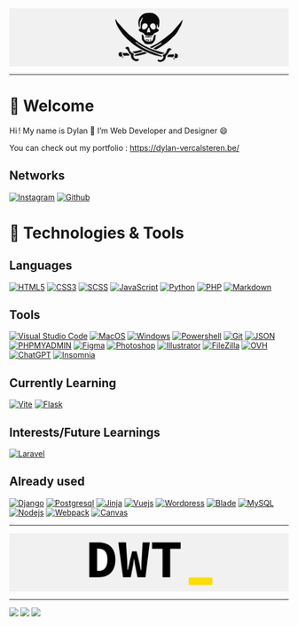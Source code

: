 <img align="center" alt="background" src="https://raw.githubusercontent.com/SiraeDWT/SiraeDWT/main/banniere-pirate.png" />

---

# 🤝 Welcome
Hi&#8239;! My name is Dylan 👋 I’m Web Developer and Designer 😄  

You can check out my portfolio&nbsp;: https://dylan-vercalsteren.be/

## Networks

[![Instagram](https://img.shields.io/badge/Instagram-DB206E?style=for-the-badge&logo=instagram&logoColor=white)](https://instagram.com/Sirae.DWT)
[![Github](https://img.shields.io/badge/github-0d1117?style=for-the-badge&logo=github&logoColor=white)](https://github.com/SiraeDWT)

# 📌 Technologies & Tools
## Languages
 
[![HTML5](https://img.shields.io/badge/html5-%23E34F26.svg?style=for-the-badge&logo=html5&logoColor=white)](https://developer.mozilla.org/en-US/docs/Web/HTML)
[![CSS3](https://img.shields.io/badge/css3-%231572B6.svg?style=for-the-badge&logo=css3&logoColor=white)](https://developer.mozilla.org/en-US/docs/Web/CSS)
[![SCSS](https://img.shields.io/badge/scss-cf679a?style=for-the-badge&logo=sass&logoColor=white)](https://sass-lang.com/)
[![JavaScript](https://img.shields.io/badge/javascript-%23323330.svg?style=for-the-badge&logo=javascript&logoColor=white)](https://developer.mozilla.org/en-US/docs/Web/JavaScript)
[![Python](https://img.shields.io/badge/python-3670A0?style=for-the-badge&logo=python&logoColor=white)](https://www.python.org/)
[![PHP](https://img.shields.io/badge/php-7A86B8.svg?style=for-the-badge&logo=php&logoColor=white)](https://www.php.net/)
[![Markdown](https://img.shields.io/badge/markdown-080808.svg?style=for-the-badge&logo=markdown&logoColor=white)](https://fr.wikipedia.org/wiki/Markdown)

## Tools

[![Visual Studio Code](https://img.shields.io/badge/Visual%20Studio%20Code-0078d7.svg?style=for-the-badge&logo=visual-studio-code&logoColor=white)](https://code.visualstudio.com/)
[![MacOS](https://img.shields.io/badge/MacOS-%23121011.svg?style=for-the-badge&logo=apple&logoColor=white)](https://www.apple.com/macos/macos-sequoia/)
[![Windows](https://img.shields.io/badge/Windows-0078D6?style=for-the-badge&logo=windows&logoColor=white)](https://www.microsoft.com/en-us/windows)
[![Powershell](https://img.shields.io/badge/Powershell-%23121011.svg?style=for-the-badge&logo=zsh&logoColor=white)](https://en.wikipedia.org/wiki/Windows_PowerShell)
[![Git](https://img.shields.io/badge/git-%23F05033.svg?style=for-the-badge&logo=git&logoColor=white)](https://git-scm.com/)
[![JSON](https://img.shields.io/badge/JSON-323330.svg?style=for-the-badge&logo=json&logoColor=white)](http://www.json.org/json-fr.html)
[![PHPMYADMIN](https://img.shields.io/badge/phpmyadmin-7A86B8.svg?style=for-the-badge&logo=phpmyadmin&logoColor=white)](https://www.phpmyadmin.net/)
[![Figma](https://img.shields.io/badge/Figma-9d56f7.svg?style=for-the-badge&logo=figma&logoColor=white)](https://www.figma.com/)
[![Photoshop](https://img.shields.io/badge/Photoshop-31a8ff.svg?style=for-the-badge&logo=adobe-photoshop&logoColor=white)](https://www.adobe.com/be_en/products/photoshop/landpa.html?gclid=Cj0KCQiAoeGuBhCBARIsAGfKY7xKxz6jZM0BCp6-AJjtogPa-ZLF6CSEg76JBJgTua2jR08Te5nM4s4aAgryEALw_wcB&mv=search&mv=search&mv2=paidsearch&sdid=2XBSBWBF&ef_id=Cj0KCQiAoeGuBhCBARIsAGfKY7xKxz6jZM0BCp6-AJjtogPa-ZLF6CSEg76JBJgTua2jR08Te5nM4s4aAgryEALw_wcB:G:s&s_kwcid=AL!3085!3!341214949579!e!!g!!photoshop!1438212189!56311763455&gad_source=1)
[![Illustrator](https://img.shields.io/badge/Illustrator-F79500.svg?style=for-the-badge&logo=adobe-illustrator&logoColor=white)](https://www.adobe.com/be_en/products/illustrator/campaign/pricing.html?gclid=Cj0KCQiAoeGuBhCBARIsAGfKY7z8wt7GjHzpiX_gJ66KYyaTmavKeFg_ZENRrhpo537d6fUHdd1R1fgaAkF8EALw_wcB&mv=search&mv=search&mv2=paidsearch&sdid=GMCWY69B&ef_id=Cj0KCQiAoeGuBhCBARIsAGfKY7z8wt7GjHzpiX_gJ66KYyaTmavKeFg_ZENRrhpo537d6fUHdd1R1fgaAkF8EALw_wcB:G:s&s_kwcid=AL!3085!3!600520565901!e!!g!!illustrator!1479062541!59972729689&gad_source=1)
[![FileZilla](https://img.shields.io/badge/FileZilla-b20000.svg?style=for-the-badge&logo=filezilla&logoColor=white)](https://filezilla-project.org/)
[![OVH](https://img.shields.io/badge/OVH-264670.svg?style=for-the-badge&logo=ovh&logoColor=white)](https://www.ovhcloud.com)
[![ChatGPT](https://img.shields.io/badge/ChatGPT-70a597.svg?style=for-the-badge&logo=openai&logoColor=white)](https://openai.com/blog/chatgpt)
[![Insomnia](https://img.shields.io/badge/Insomnia-5849b9?style=for-the-badge&logo=insomnia&logoColor=white)](https://insomnia.rest/)

## Currently Learning

[![Vite](https://img.shields.io/badge/vite-985cf5?style=for-the-badge&logo=vite&logoColor=white)](https://vite.dev/)
[![Flask](https://img.shields.io/badge/Flask-3aa9be?style=for-the-badge&logo=flask&logoColor=white)](https://flask.palletsprojects.com/en/stable/)

## Interests/Future Learnings

[![Laravel](https://img.shields.io/badge/laravel-f05340.svg?style=for-the-badge&logo=laravel&logoColor=white)](https://laravel.com/)

## Already used

[![Django](https://img.shields.io/badge/Django-%23239120.svg?style=for-the-badge&logo=django&logoColor=white)](https://www.djangoproject.com/)
[![Postgresql](https://img.shields.io/badge/postgresql-%23316192.svg?style=for-the-badge&logo=postgresql&logoColor=white)](https://www.postgresql.org/)
[![Jinja](https://img.shields.io/badge/jinja-%23239120.svg?style=for-the-badge&logo=jinja&logoColor=white)](https://jinja.palletsprojects.com/en/3.1.x/)
[![Vuejs](https://img.shields.io/badge/-Vue.js-4fc08d?style=for-the-badge&logo=vuedotjs&logoColor=white)](https://vuejs.org)
[![Wordpress](https://img.shields.io/badge/wordpress-00769D.svg?style=for-the-badge&logo=wordpress&logoColor=white)](https://wordpress.com/)
[![Blade](https://img.shields.io/badge/blade-f05340.svg?style=for-the-badge&logo=laravel&logoColor=white)](https://laravel.com/docs/11.x/blade)
[![MySQL](https://img.shields.io/badge/mysql-005d88.svg?style=for-the-badge&logo=mysql&logoColor=white)](https://www.mysql.com/)
[![Nodejs](https://img.shields.io/badge/node.js-233056.svg?style=for-the-badge&logo=node.js&logoColor=white)](https://nodejs.org/en/)
[![Webpack](https://img.shields.io/badge/Webpack-3072B7.svg?style=for-the-badge&logo=webpack&logoColor=white)](https://webpack.js.org/)
[![Canvas](https://img.shields.io/badge/Canvas-1b1b1b.svg?style=for-the-badge&logo=canvas&logoColor=white)](https://developer.mozilla.org/en-US/docs/Web/HTML/Element/canvas)

---

<img align="center" alt="background" src="https://raw.githubusercontent.com/SiraeDWT/SiraeDWT/main/banniere-dwt.png" />

---

[![](https://komarev.com/ghpvc/?username=SiraeDWT&color=yellow&style=for-the-badge)](#)
[![](https://img.shields.io/badge/Experience-Junior-green?style=for-the-badge)](#)
[![](https://img.shields.io/badge/Languages-Fran%C3%A7ais%20%2F%20English%20-blue?style=for-the-badge)](#)
